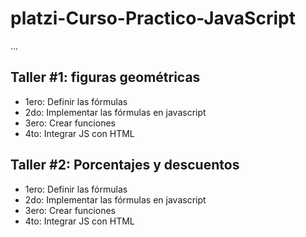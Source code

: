 # platzi-Curso-Practico-JavaScript

...

## Taller #1: figuras geométricas
- 1ero: Definir las fórmulas
- 2do: Implementar las fórmulas en javascript
- 3ero: Crear funciones
- 4to: Integrar JS con HTML

## Taller #2: Porcentajes y descuentos
- 1ero: Definir las fórmulas
- 2do: Implementar las fórmulas en javascript
- 3ero: Crear funciones
- 4to: Integrar JS con HTML